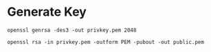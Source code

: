 # Generate Key

```
openssl genrsa -des3 -out privkey.pem 2048

openssl rsa -in privkey.pem -outform PEM -pubout -out public.pem
```



